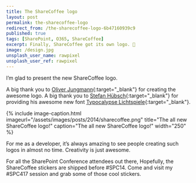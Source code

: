 ```yaml
---
title: The ShareCoffee logo
layout: post
permalink: the-sharecoffee-logo
redirect_from: /the-sharecoffee-logo-6b47160939c9
published: true
tags: [SharePoint, O365, ShareCoffee]
excerpt: Finally, ShareCoffee got its own logo. 💄  
image: /design.jpg
unsplash_user_name: rawpixel
unsplash_user_ref: rawpixel
---
```


I’m glad to present the new ShareCoffee logo.

A big thank you to [Oliver Jungmann](http://www.oliverjungmann.com/){:target="_blank"} for creating the awesome logo. A big thank you to [Stefan Hübsch](http://stefanhuebsch.com){:target="_blank"} for providing his awesome new font [Typocalypse Lichtspiele](http://lichtspiele3d.com/){:target="_blank"}.

{% include image-caption.html imageurl="/assets/images/posts/2014/sharecoffee.png"
title="The all new ShareCoffee logo!" caption="The all new ShareCoffee logo!" width="250" %}

For me as a developer, it’s always amazing to see people creating such logos in almost no time. Creativity is just awesome.

For all the SharePoint Conference attendees out there, Hopefully, the ShareCoffee stickers are shipped before #SPC14. Come and visit my #SPC417 session and grab some of those cool stickers.
